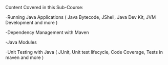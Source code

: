 Content Covered in this Sub-Course:

-Running Java Applications ( Java Bytecode, JShell, Java Dev Kit, JVM Development and more )

-Dependency Management with Maven

-Java Modules

-Unit Testing with Java ( JUnit, Unit test lifecycle, Code Coverage, Tests in maven and more )
